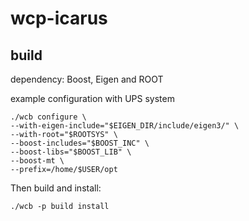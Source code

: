 # wcp-icarus

## build
dependency: Boost, Eigen and ROOT

example configuration with UPS system
```
./wcb configure \
--with-eigen-include="$EIGEN_DIR/include/eigen3/" \
--with-root="$ROOTSYS" \
--boost-includes="$BOOST_INC" \
--boost-libs="$BOOST_LIB" \
--boost-mt \
--prefix=/home/$USER/opt
```

Then build and install:
```
./wcb -p build install
```